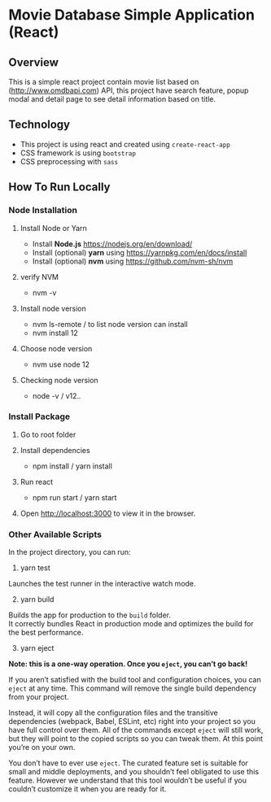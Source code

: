 # Movie Database Simple Application (React)

## Overview
This is a simple react project contain movie list based on (http://www.omdbapi.com) API, this project have search feature, popup modal and detail page to see detail information based on title.

## Technology
  - This project is using react and created using `create-react-app`
  - CSS framework is using `bootstrap`
  - CSS preprocessing with `sass`

## How To Run Locally

### Node Installation

1. Install Node or Yarn

    - Install **Node.js** https://nodejs.org/en/download/
    - Install (optional) **yarn** using https://yarnpkg.com/en/docs/install
    - Install (optional) **nvm** using https://github.com/nvm-sh/nvm

2. verify NVM

    - nvm -v

3. Install node version

    - nvm ls-remote / to list node version can install
    - nvm install 12

4. Choose node version

    - nvm use node 12

5. Checking node version

    - node -v / v12.*.*

### Install Package

1. Go to root folder

2. Install dependencies

    - npm install / yarn install

3. Run react

    - npm run start / yarn start

4. Open [http://localhost:3000](http://localhost:3000) to view it in the browser.


### Other Available Scripts

In the project directory, you can run:

1. yarn test

Launches the test runner in the interactive watch mode.

2. yarn build

Builds the app for production to the `build` folder.\
It correctly bundles React in production mode and optimizes the build for the best performance.

3. yarn eject

**Note: this is a one-way operation. Once you `eject`, you can’t go back!**

If you aren’t satisfied with the build tool and configuration choices, you can `eject` at any time. This command will remove the single build dependency from your project.

Instead, it will copy all the configuration files and the transitive dependencies (webpack, Babel, ESLint, etc) right into your project so you have full control over them. All of the commands except `eject` will still work, but they will point to the copied scripts so you can tweak them. At this point you’re on your own.

You don’t have to ever use `eject`. The curated feature set is suitable for small and middle deployments, and you shouldn’t feel obligated to use this feature. However we understand that this tool wouldn’t be useful if you couldn’t customize it when you are ready for it.

